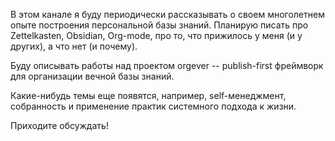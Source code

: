 В этом канале я буду периодически рассказывать о своем многолетнем опыте построения персональной базы знаний. Планирую писать про Zettelkasten, Obsidian, Org-mode, про то, что прижилось у меня (и у других), а что нет (и почему).

Буду описывать работы над проектом orgever -- publish-first фреймворк для организации вечной базы знаний.

Какие-нибудь темы еще появятся, например, self-менеджмент, собранность и применение практик системного подхода к жизни.

Приходите обсуждать!
